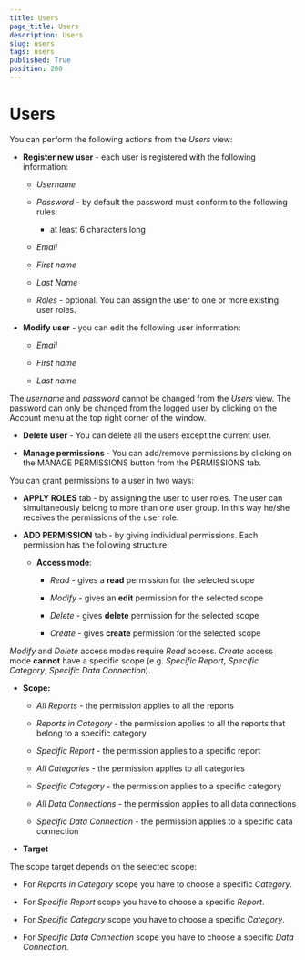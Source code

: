 ```yaml
---
title: Users
page_title: Users
description: Users
slug: users
tags: users
published: True
position: 200
---
```


# Users



You can perform the following actions from the *Users* view:

-   **Register new user** - each user is registered with the following information:

    -   *Username*

    -   *Password* - by default the password must conform to the following rules:

        -   at least 6 characters long

    -   *Email*

    -   *First name*

    -   *Last Name*

    -   *Roles* - optional. You can assign the user to one or more existing user roles.

-   **Modify user** - you can edit the following user information:

    -   *Email*

    -   *First name*

    -   *Last name*

The *username* and *password* cannot be changed from the *Users* view. The password can only be changed from the logged user by clicking on the Account menu at the top right corner of the window.

-   **Delete user** - You can delete all the users except the current user.

-   **Manage permissions -** You can add/remove permissions by clicking on the MANAGE PERMISSIONS button from the PERMISSIONS tab.

You can grant permissions to a user in two ways:

-   **APPLY ROLES** tab - by assigning the user to user roles. The user can simultaneously belong to more than one user group. In this way he/she receives the permissions of the user role.

-   **ADD PERMISSION** tab - by giving individual permissions. Each permission has the following structure:

    -   **Access mode**:

        -   *Read -* gives a **read** permission for the selected scope

        -   *Modify* - gives an **edit** permission for the selected scope

        -   *Delete* - gives **delete** permission for the selected scope

        -   *Create -* gives **create** permission for the selected scope

*Modify* and *Delete* access modes require *Read* access. *Create* access mode **cannot** have a specific scope (e.g. *Specific Report*, *Specific Category*, *Specific Data Connection*).

-   **Scope:**

    -   *All Reports* - the permission applies to all the reports

    -   *Reports in Category* - the permission applies to all the reports that belong to a specific category

    -   *Specific Report* - the permission applies to a specific report

    -   *All Categories* - the permission applies to all categories

    -   *Specific Category* - the permission applies to a specific category

    -   *All Data Connections* - the permission applies to all data connections

    -   *Specific Data Connection* - the permission applies to a specific data connection

-   **Target**

The scope target depends on the selected scope:

-   For *Reports in Category* scope you have to choose a specific *Category*.

-   For *Specific Report* scope you have to choose a specific *Report*.

-   For *Specific Category* scope you have to choose a specific *Category*.

-   For *Specific Data Connection* scope you have to choose a specific *Data Connection*.
